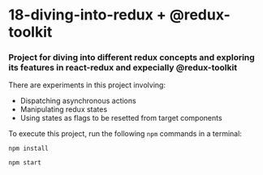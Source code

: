 # 18-diving-into-redux + @redux-toolkit

### Project for diving into different redux concepts and exploring its features in react-redux and expecially @redux-toolkit

There are experiments in this project involving:
- Dispatching asynchronous actions
- Manipulating redux states
- Using states as flags to be resetted from target components

To execute this project, run the following `npm` commands in a terminal:

`npm install`

`npm start`
